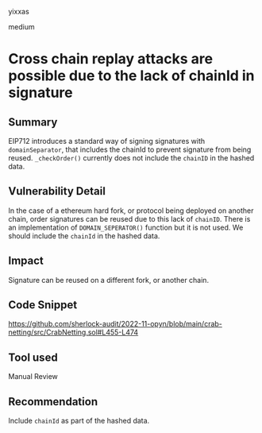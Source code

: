 yixxas

medium

# Cross chain replay attacks are possible due to the lack of chainId in signature

## Summary
EIP712 introduces a standard way of signing signatures with `domainSeparator`, that includes the chainId to prevent signature from being reused. `_checkOrder()` currently does not include the `chainID` in the hashed data.

## Vulnerability Detail
In the case of a ethereum hard fork, or protocol being deployed on another chain, order signatures can be reused due to this lack of `chainID`. There is an implementation of `DOMAIN_SEPERATOR()` function but it is not used. We should include the `chainId` in the hashed data.

## Impact
Signature can be reused on a different fork, or another chain.

## Code Snippet
https://github.com/sherlock-audit/2022-11-opyn/blob/main/crab-netting/src/CrabNetting.sol#L455-L474

## Tool used

Manual Review

## Recommendation
Include `chainId` as part of the hashed data.
